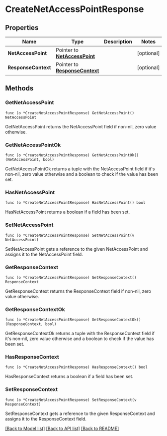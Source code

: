# CreateNetAccessPointResponse

## Properties

Name | Type | Description | Notes
------------ | ------------- | ------------- | -------------
**NetAccessPoint** | Pointer to [**NetAccessPoint**](NetAccessPoint.md) |  | [optional] 
**ResponseContext** | Pointer to [**ResponseContext**](ResponseContext.md) |  | [optional] 

## Methods

### GetNetAccessPoint

`func (o *CreateNetAccessPointResponse) GetNetAccessPoint() NetAccessPoint`

GetNetAccessPoint returns the NetAccessPoint field if non-nil, zero value otherwise.

### GetNetAccessPointOk

`func (o *CreateNetAccessPointResponse) GetNetAccessPointOk() (NetAccessPoint, bool)`

GetNetAccessPointOk returns a tuple with the NetAccessPoint field if it's non-nil, zero value otherwise
and a boolean to check if the value has been set.

### HasNetAccessPoint

`func (o *CreateNetAccessPointResponse) HasNetAccessPoint() bool`

HasNetAccessPoint returns a boolean if a field has been set.

### SetNetAccessPoint

`func (o *CreateNetAccessPointResponse) SetNetAccessPoint(v NetAccessPoint)`

SetNetAccessPoint gets a reference to the given NetAccessPoint and assigns it to the NetAccessPoint field.

### GetResponseContext

`func (o *CreateNetAccessPointResponse) GetResponseContext() ResponseContext`

GetResponseContext returns the ResponseContext field if non-nil, zero value otherwise.

### GetResponseContextOk

`func (o *CreateNetAccessPointResponse) GetResponseContextOk() (ResponseContext, bool)`

GetResponseContextOk returns a tuple with the ResponseContext field if it's non-nil, zero value otherwise
and a boolean to check if the value has been set.

### HasResponseContext

`func (o *CreateNetAccessPointResponse) HasResponseContext() bool`

HasResponseContext returns a boolean if a field has been set.

### SetResponseContext

`func (o *CreateNetAccessPointResponse) SetResponseContext(v ResponseContext)`

SetResponseContext gets a reference to the given ResponseContext and assigns it to the ResponseContext field.


[[Back to Model list]](../README.md#documentation-for-models) [[Back to API list]](../README.md#documentation-for-api-endpoints) [[Back to README]](../README.md)



